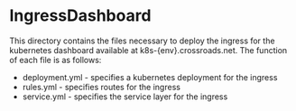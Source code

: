 # IngressDashboard

This directory contains the files necessary to deploy the ingress for the kubernetes dashboard available at k8s-{env}.crossroads.net. The function of each file is as follows:

- deployment.yml - specifies a kubernetes deployment for the ingress
- rules.yml - specifies routes for the ingress
- service.yml - specifies the service layer for the ingress